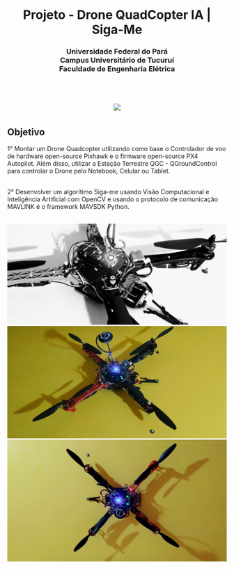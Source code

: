 <h1 align="center">
  Projeto - Drone QuadCopter IA | Siga-Me
</h1>

<link rel="stylesheet" href="cunst_css/read_p.css">

<h3 align="center">
  Universidade Federal do Pará <br>
  Campus Universitário de Tucuruí <br>
  Faculdade de Engenharia Elétrica <br><br>
</h3>

<h1 align="center">
  <img src="assets/images/drone_img/drone_banner.gif"/>
</h1>


<h2>
  Objetivo
</h2>

<p>
  1° Montar um Drone Quadcopter utilizando como base o Controlador de voo de hardware open-source Pixhawk e o firmware open-source PX4 Autopilot. Além disso, utilizar a Estação Terrestre QGC - QGroundControl para controlar o Drone pelo Notebook, Celular ou Tablet.<br><br>

</p>

<p>
  2° Desenvolver um algorítimo Siga-me usando Visão Computacional e Inteligência Artificial com OpenCV e usando o protocolo de comunicação MAVLINK é o framework MAVSDK Python.<br><br>

</p>

  <div class="column">
    <img src="assets/images/drone_img/img_01.jpg">
    <img src="assets/images/drone_img/img_02.jpg">
    <img src="assets/images/drone_img/img_03.jpg">
  </div>